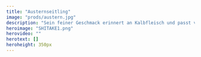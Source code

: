 ```yaml
---
title: "Austernseitling"
image: "prods/austern.jpg"
description: "Sein feiner Geschmack erinnert an Kalbfleisch und passt vorzüglich sowohl zu Suppen, Soßen als auch Fleischgerichten."
heroimage: "SHITAKE1.png"
herovideo: ""
herotext: []
heroheight: 350px
---
```

